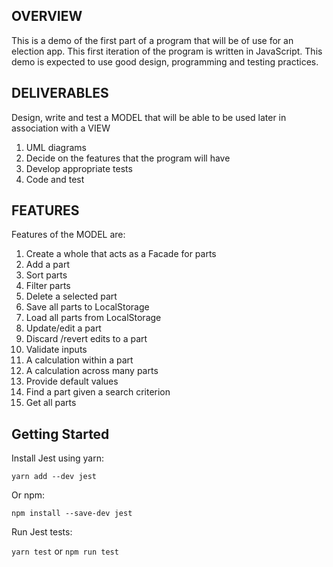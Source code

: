 ## OVERVIEW

This is a demo of the first part of a program that will be of use for an election app. This first iteration of the program is written in JavaScript. This demo is expected to use good design, programming and testing practices. </br>

## DELIVERABLES

Design, write and test a MODEL that will be able to be used later in association with a VIEW </br>

1.	UML diagrams </br>
2.	Decide on the features that the program will have</br> 
3.	Develop appropriate tests</br> 
4.	Code and test</br> 

## FEATURES

Features of the MODEL are:</br> 
1.	Create a whole that acts as a Facade for parts</br> 
2.	Add a part</br> 
3.	Sort parts</br> 
4.	Filter parts</br> 
5.	Delete a selected part</br> 
6.	Save all parts to LocalStorage</br> 
7.	Load all parts from LocalStorage</br> 
8.	Update/edit a part</br> 
9.	Discard /revert edits to a part</br> 
10.	Validate inputs
11.	A calculation within a part
12.	A calculation across many parts
13.	Provide default values
14.	Find a part given a search criterion
15.	Get all parts

## Getting Started

Install Jest using yarn: 

```
yarn add --dev jest
````
Or npm:
```
npm install --save-dev jest
```

Run Jest tests: 

```yarn test``` or ```npm run test``` 

